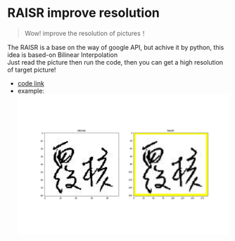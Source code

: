 
# RAISR improve resolution

>Wow! improve the resolution of pictures！<br>

The RAISR is a base on the way of google API, but achive it by python, this idea is based-on Bilinear Interpolation<br>
Just read the picture then run the code, then you can get a high resolution of target picture!
* [code link](https://github.com/h30306/Learning-Notes/blob/master/Self-Study/Image-Processing/RAISR/Raisr.ipynb)
* example:
![image](https://github.com/h30306/Learning-Notes/blob/master/Self-Study/Image-Processing/RAISR/1-10807_23.jpg)
